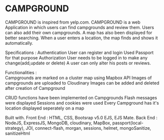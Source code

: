 # CAMPGROUND

CAMPGROUND is inspired from yelp.com. CAMPGROUND is a web Application in which users can find campgrounds and review them. Users can also add their own campgrounds. A map has also been displayed for better searching. When a user enters a location, the map finds and shows it automatically.

Specifications : 
Authentication User can register and login Used Passport for that purpose Authorization User needs to be logged in to make any change(add,update or delete) A user can only alter his posts or reviews.

Functionalities :  
Campgrounds are marked on a cluster map using Mapbox API Images of campgrounds are uploaded to Cloudinary Images can be added and deleted after creation of Campground 

CRUD functions have been implemented on Campgrounds Flash messages were displayed Sessions and cookies were used Every Campground has it's location displayed seperately on a map

Built with.
Front End : HTML, CSS, Bootsrap v5.0 EJS, EJS Mate.
Back End : NodeJS, ExpressJS, MongoDB, cloudinary, MapBox, passport(local-strategy), JOI, connect-flash, morgan, sessions, helmet, mongoSanitize, sanitizeHtml
